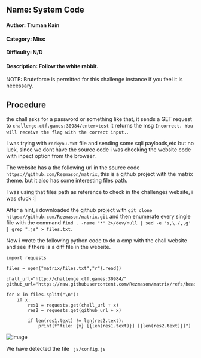 ## Name: System Code
#### Author: Truman Kain
#### Category: Misc
#### Difficulty: N/D
#### Description: Follow the white rabbit.
NOTE: Bruteforce is permitted for this challenge instance if you feel it is necessary.

## Procedure
the chall asks for a password or something like that, it sends a GET request to ```challenge.ctf.games:30984/enter=test``` it returns the msg ```Incorrect. You will receive the flag with the correct input.```.

I was trying with ```rockyou.txt``` file and sending some sqli payloads,etc but no luck, since we dont have the source code i was checking the website code with inpect option from the browser.

The website has a the following url in the source code ```https://github.com/Rezmason/matrix```, this is a github project with the matrix theme. but it also has some interesting files path.

I was using that files path as reference to check in the challenges website, i was stuck  :|

After a hint, i downloaded the github project with ```git clone https://github.com/Rezmason/matrix.git``` and then enumerate every single file with the command ```find . -name "*" 2>/dev/null | sed -e 's,\./,,g' | grep ".js" > files.txt```.

Now i wrote the following python code to do a cmp with the chall website and see if there is a diff file in the website.
```
import requests

files = open("matrix/files.txt","r").read()

chall_url="http://challenge.ctf.games:30984/"
github_url="https://raw.githubusercontent.com/Rezmason/matrix/refs/heads/master/"

for x in files.split("\n"):
    if x:
        res1 = requests.get(chall_url + x)
        res2 = requests.get(github_url + x)

        if len(res1.text) != len(res2.text):
            print(f"file: {x} [{len(res1.text)}] [{len(res2.text)}]")
```

![image](https://github.com/user-attachments/assets/7ce9d760-d952-4ad5-a667-e02a46ac53e8)

We have detected the file ``` js/config.js```


